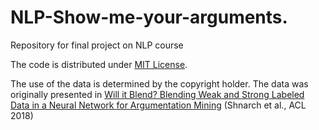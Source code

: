 # NLP-Show-me-your-arguments.
Repository for final project on NLP course

The code is distributed under [MIT License](License).

The use of the data is determined by the copyright holder. The data was originally presented in [Will it Blend? Blending Weak and Strong Labeled Data in a Neural Network for Argumentation Mining](https://aclanthology.org/P18-2095/) (Shnarch et al., ACL 2018)

